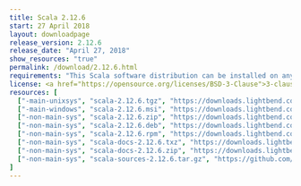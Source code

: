 ```yaml
---
title: Scala 2.12.6
start: 27 April 2018
layout: downloadpage
release_version: 2.12.6
release_date: "April 27, 2018"
show_resources: "true"
permalink: /download/2.12.6.html
requirements: "This Scala software distribution can be installed on any Unix-like or Windows system. It requires Java 8 or later, available <a href='http://www.java.com/'>here</a>."
license: <a href="https://opensource.org/licenses/BSD-3-Clause">3-clause BSD license</a>
resources: [
  ["-main-unixsys", "scala-2.12.6.tgz", "https://downloads.lightbend.com/scala/2.12.6/scala-2.12.6.tgz", "Mac OS X, Unix, Cygwin", "19.39M"],
  ["-main-windows", "scala-2.12.6.msi", "https://downloads.lightbend.com/scala/2.12.6/scala-2.12.6.msi", "Windows (msi installer)", "123.67M"],
  ["-non-main-sys", "scala-2.12.6.zip", "https://downloads.lightbend.com/scala/2.12.6/scala-2.12.6.zip", "Windows", "19.43M"],
  ["-non-main-sys", "scala-2.12.6.deb", "https://downloads.lightbend.com/scala/2.12.6/scala-2.12.6.deb", "Debian", "143.99M"],
  ["-non-main-sys", "scala-2.12.6.rpm", "https://downloads.lightbend.com/scala/2.12.6/scala-2.12.6.rpm", "RPM package", "123.98M"],
  ["-non-main-sys", "scala-docs-2.12.6.txz", "https://downloads.lightbend.com/scala/2.12.6/scala-docs-2.12.6.txz", "API docs", "53.14M"],
  ["-non-main-sys", "scala-docs-2.12.6.zip", "https://downloads.lightbend.com/scala/2.12.6/scala-docs-2.12.6.zip", "API docs", "107.37M"],
  ["-non-main-sys", "scala-sources-2.12.6.tar.gz", "https://github.com/scala/scala/archive/v2.12.6.tar.gz", "Sources", ""]
]
---
```

